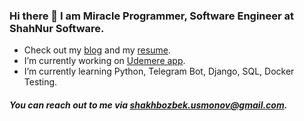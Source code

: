 ### Hi there 👋 I am Miracle Programmer, Software Engineer at ShahNur Software.
 - Check out my [blog](https://t.me/miracleprogrammer) and my [resume](https://gist.github.com/shakhbozbekusmonov/296d6e1d7da655b450ff7fe451f0d6e4).
 - I’m currently working on [Udemere app](https://udemere.com).
 - I’m currently learning Python, Telegram Bot, Django, SQL, Docker Testing.
##### You can reach out to me via shakhbozbek.usmonov@gmail.com.


<!--
**shakhbozbekusmonov/shakhbozbekusmonov** is a ✨ _special_ ✨ repository because its `README.md` (this file) appears on your GitHub profile.

Here are some ideas to get you started:

- 🔭 I’m currently working on ...
- 🌱 I’m currently learning ...
- 👯 I’m looking to collaborate on ...
- 🤔 I’m looking for help with ...
- 💬 Ask me about ...
- 📫 How to reach me: ...
- 😄 Pronouns: ...
- ⚡ Fun fact: ...
-->
